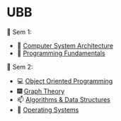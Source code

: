 # UBB

:open_file_folder: Sem 1: 
* :floppy_disk: [Computer System Architecture](https://github.com/stiubeiciprian/UBB/tree/master/sem1/Computer%20Systems%20Architecture)
* :snake: [Programming Fundamentals](https://github.com/stiubeiciprian/UBB/tree/master/sem1/Programming%20Fundamentals)

:open_file_folder: Sem 2:
* :computer: [Object Oriented Programming](https://github.com/stiubeiciprian/UBB/tree/master/sem2/Object%20Oriented%20Programming)
* :fireworks: [Graph Theory](https://github.com/stiubeiciprian/UBB/tree/master/sem2/Graph%20Theory)
* :mailbox: [Algorithms  & Data Structures](https://github.com/stiubeiciprian/UBB/tree/master/sem2/Algorithms%20%26%20Data%20Structures)
* :minidisc: [Operating Systems](https://github.com/stiubeiciprian/UBB/tree/master/sem2/Operating%20Systems)

